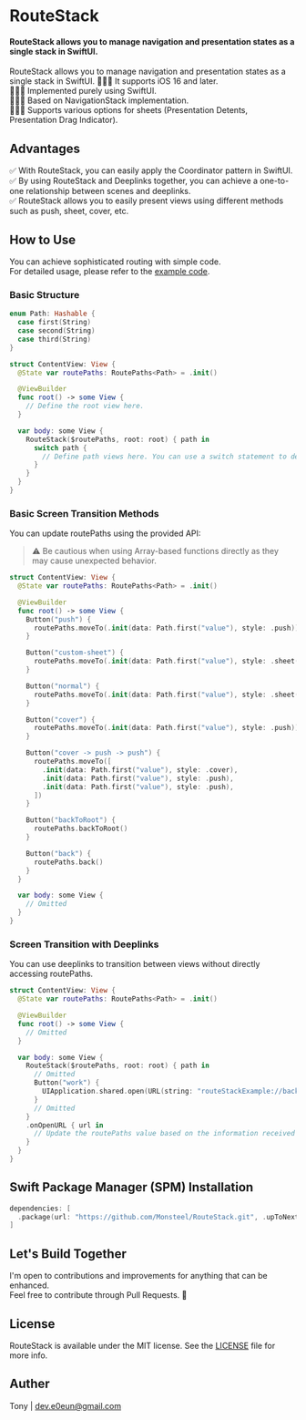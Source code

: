 # RouteStack

#### RouteStack allows you to manage navigation and presentation states as a single stack in SwiftUI.

RouteStack allows you to manage navigation and presentation states as a single stack in SwiftUI.
💁🏻‍♂️ It supports iOS 16 and later.<br>
💁🏻‍♂️ Implemented purely using SwiftUI.<br>
💁🏻‍♂️ Based on NavigationStack implementation.<br>
💁🏻‍♂️ Supports various options for sheets (Presentation Detents, Presentation Drag Indicator).<br>

## Advantages

✅ With RouteStack, you can easily apply the Coordinator pattern in SwiftUI.<br>
✅ By using RouteStack and Deeplinks together, you can achieve a one-to-one relationship between scenes and deeplinks.<br>
✅ RouteStack allows you to easily present views using different methods such as push, sheet, cover, etc.

## How to Use

You can achieve sophisticated routing with simple code.<br>
For detailed usage, please refer to the [example code](https://github.com/Monsteel/RouteStack/tree/main/Example).

### Basic Structure

```swift
enum Path: Hashable {
  case first(String)
  case second(String)
  case third(String)
}

struct ContentView: View {
  @State var routePaths: RoutePaths<Path> = .init()

  @ViewBuilder
  func root() -> some View {
    // Define the root view here.
  }

  var body: some View {
    RouteStack($routePaths, root: root) { path in
      switch path {
        // Define path views here. You can use a switch statement to define views based on the path.
      }
    }
  }
}
```

### Basic Screen Transition Methods

You can update routePaths using the provided API:

> ⚠️ Be cautious when using Array-based functions directly as they may cause unexpected behavior.

```swift
struct ContentView: View {
  @State var routePaths: RoutePaths<Path> = .init()

  @ViewBuilder
  func root() -> some View {
    Button("push") {
      routePaths.moveTo(.init(data: Path.first("value"), style: .push))
    }

    Button("custom-sheet") {
      routePaths.moveTo(.init(data: Path.first("value"), style: .sheet([.medium, .large], .visible)))
    }

    Button("normal") {
      routePaths.moveTo(.init(data: Path.first("value"), style: .sheet()))
    }

    Button("cover") {
      routePaths.moveTo(.init(data: Path.first("value"), style: .push))
    }

    Button("cover -> push -> push") {
      routePaths.moveTo([
        .init(data: Path.first("value"), style: .cover),
        .init(data: Path.first("value"), style: .push),
        .init(data: Path.first("value"), style: .push),
      ])
    }

    Button("backToRoot") {
      routePaths.backToRoot()
    }

    Button("back") {
      routePaths.back()
    }
  }

  var body: some View {
    // Omitted
  }
}

```

### Screen Transition with Deeplinks

You can use deeplinks to transition between views without directly accessing routePaths.

```swift
struct ContentView: View {
  @State var routePaths: RoutePaths<Path> = .init()

  @ViewBuilder
  func root() -> some View {
    // Omitted
  }

  var body: some View {
    RouteStack($routePaths, root: root) { path in
      // Omitted
      Button("work") {
        UIApplication.shared.open(URL(string: "routeStackExample://backToRoot")!)
      }
      // Omitted
    }
    .onOpenURL { url in
      // Update the routePaths value based on the information received from the deeplink URL.
    }
  }
}

```

## Swift Package Manager (SPM) Installation

```swift
dependencies: [
  .package(url: "https://github.com/Monsteel/RouteStack.git", .upToNextMajor(from: "0.0.1"))
]
```

## Let's Build Together

I'm open to contributions and improvements for anything that can be enhanced.<br>
Feel free to contribute through Pull Requests. 🙏

## License

RouteStack is available under the MIT license. See the [LICENSE](https://github.com/Monsteel/RouteStack/tree/main/LICENSE) file for more info.

## Auther

Tony | dev.e0eun@gmail.com
